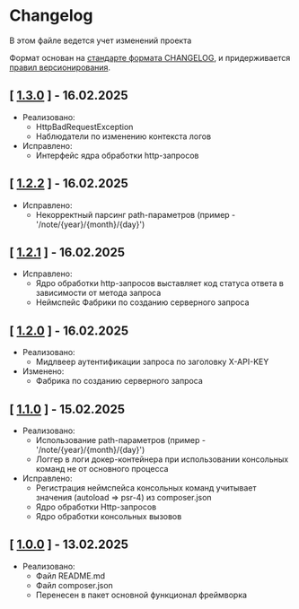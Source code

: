 
# Changelog

В этом файле ведется учет изменений проекта

Формат основан на [стандарте формата CHANGELOG](https://keepachangelog.com/en/1.0.0/),
и придерживается [правил версионирования](https://semver.org/spec/v2.0.0.html).

## [ [1.3.0](https://github.com/Xamned/framework/releases/tag/1.3.0) ] - 16.02.2025

- Реализовано:
    - HttpBadRequestException
    - Наблюдатели по изменению контекста логов
- Исправлено:
    - Интерфейс ядра обработки http-запросов

## [ [1.2.2](https://github.com/Xamned/framework/releases/tag/1.2.2) ] - 16.02.2025

- Исправлено:
    - Некорректный парсинг path-параметров (пример - '/note/{year}/{month}/{day}')

## [ [1.2.1](https://github.com/Xamned/framework/releases/tag/1.2.1) ] - 16.02.2025

- Исправлено:
    - Ядро обработки http-запросов выставляет код статуса ответа в зависимости от метода запроса
    - Неймспейс Фабрики по созданию серверного запроса 

## [ [1.2.0](https://github.com/Xamned/framework/releases/tag/1.2.0) ] - 16.02.2025

- Реализовано:
    - Мидлвеер аутентификации запроса по заголовку X-API-KEY
- Изменено:
    - Фабрика по созданию серверного запроса

## [ [1.1.0](https://github.com/Xamned/framework/releases/tag/1.1.0) ] - 15.02.2025

- Реализовано:
    - Использование path-параметров (пример - '/note/{year}/{month}/{day}')
    - Логгер в логи докер-контейнера при использовании консольных команд не от основного процесса
- Исправлено:
    - Регистрация неймспейса консольных команд учитывает значения (autoload => psr-4) из composer.json
    - Ядро обработки Http-запросов
    - Ядро обработки консольных вызовов

## [ [1.0.0](https://github.com/Xamned/framework/releases/tag/1.0.0) ] - 13.02.2025

- Реализовано:
    - Файл README.md
    - Файл composer.json
    - Перенесен в пакет основной функционал фреймворка

